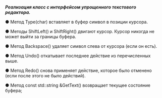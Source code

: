 ***Реализация класс с интерфейсом упрощенного текстового редактора.***

● Метод Type(char) вставляет в буфер символ в позиции курсора.

● Методы ShiftLeft() и ShiftRight() двигают курсор. Курсор никогда не
может выйти за границы буфера.

● Метод Backspace() удаляет символ слева от курсора (если он есть).

● Метод Undo() откатывает последнее действие из перечисленных выше.

● Метод Redo() снова применяет действие, которое было отменено (если
после этого не было действий).

● Метод const std::string &GetText() возвращает текущее состояние
буфера;
